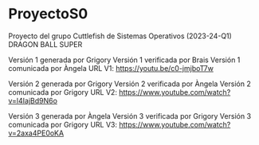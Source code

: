 # ProyectoS0
Proyecto del grupo Cuttlefish de Sistemas Operativos (2023-24-Q1)
DRAGON BALL SUPER

Versión 1 generada por Grigory
Versión 1 verificada por Brais
Versión 1 comunicada por Àngela
URL V1: https://youtu.be/c0-jmjboT7w

Versión 2 generada por Grigory
Versión 2 verificada por Àngela
Versión 2 comunicada por Grigory
URL V2: https://www.youtube.com/watch?v=l4IajBd9N6o

Versión 3 generada por Àngela
Versión 3 verificada por Grigory
Versión 3 comunicada por Grigory
URL V3: https://www.youtube.com/watch?v=2axa4PE0oKA
